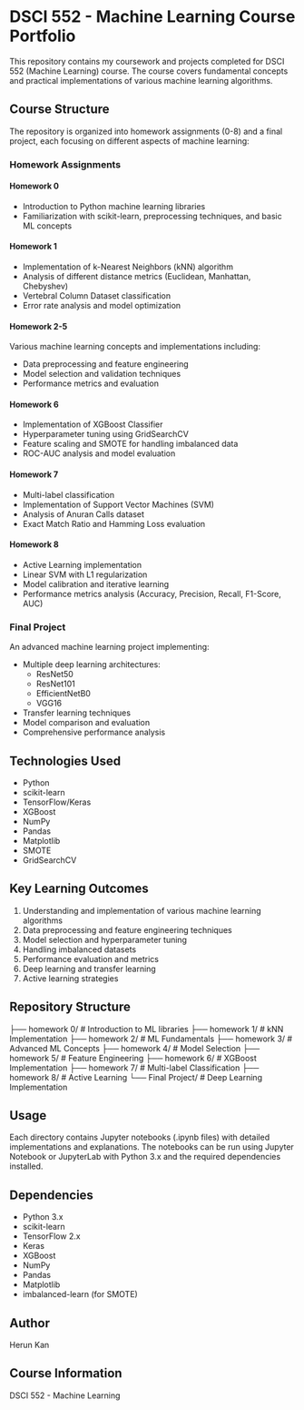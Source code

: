 # DSCI 552 - Machine Learning Course Portfolio

This repository contains my coursework and projects completed for DSCI 552 (Machine Learning) course. The course covers fundamental concepts and practical implementations of various machine learning algorithms.

## Course Structure

The repository is organized into homework assignments (0-8) and a final project, each focusing on different aspects of machine learning:

### Homework Assignments

#### Homework 0
- Introduction to Python machine learning libraries
- Familiarization with scikit-learn, preprocessing techniques, and basic ML concepts

#### Homework 1
- Implementation of k-Nearest Neighbors (kNN) algorithm
- Analysis of different distance metrics (Euclidean, Manhattan, Chebyshev)
- Vertebral Column Dataset classification
- Error rate analysis and model optimization

#### Homework 2-5
Various machine learning concepts and implementations including:
- Data preprocessing and feature engineering
- Model selection and validation techniques
- Performance metrics and evaluation

#### Homework 6
- Implementation of XGBoost Classifier
- Hyperparameter tuning using GridSearchCV
- Feature scaling and SMOTE for handling imbalanced data
- ROC-AUC analysis and model evaluation

#### Homework 7
- Multi-label classification
- Implementation of Support Vector Machines (SVM)
- Analysis of Anuran Calls dataset
- Exact Match Ratio and Hamming Loss evaluation

#### Homework 8
- Active Learning implementation
- Linear SVM with L1 regularization
- Model calibration and iterative learning
- Performance metrics analysis (Accuracy, Precision, Recall, F1-Score, AUC)

### Final Project
An advanced machine learning project implementing:
- Multiple deep learning architectures:
  - ResNet50
  - ResNet101
  - EfficientNetB0
  - VGG16
- Transfer learning techniques
- Model comparison and evaluation
- Comprehensive performance analysis

## Technologies Used

- Python
- scikit-learn
- TensorFlow/Keras
- XGBoost
- NumPy
- Pandas
- Matplotlib
- SMOTE
- GridSearchCV

## Key Learning Outcomes

1. Understanding and implementation of various machine learning algorithms
2. Data preprocessing and feature engineering techniques
3. Model selection and hyperparameter tuning
4. Handling imbalanced datasets
5. Performance evaluation and metrics
6. Deep learning and transfer learning
7. Active learning strategies

## Repository Structure
├── homework 0/ # Introduction to ML libraries
├── homework 1/ # kNN Implementation
├── homework 2/ # ML Fundamentals
├── homework 3/ # Advanced ML Concepts
├── homework 4/ # Model Selection
├── homework 5/ # Feature Engineering
├── homework 6/ # XGBoost Implementation
├── homework 7/ # Multi-label Classification
├── homework 8/ # Active Learning
└── Final Project/ # Deep Learning Implementation

## Usage

Each directory contains Jupyter notebooks (.ipynb files) with detailed implementations and explanations. The notebooks can be run using Jupyter Notebook or JupyterLab with Python 3.x and the required dependencies installed.

## Dependencies

- Python 3.x
- scikit-learn
- TensorFlow 2.x
- Keras
- XGBoost
- NumPy
- Pandas
- Matplotlib
- imbalanced-learn (for SMOTE)

## Author

Herun Kan

## Course Information

DSCI 552 - Machine Learning
